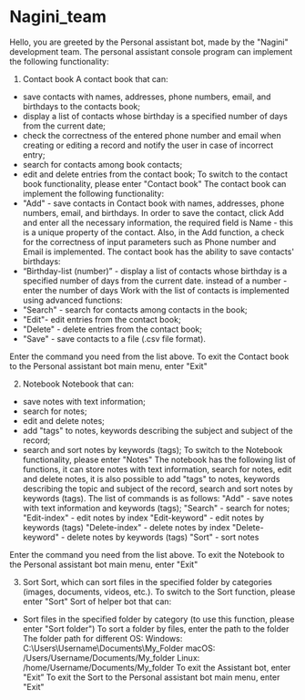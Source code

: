 # Nagini_team
Hello, you are greeted by the Personal assistant bot, made by the "Nagini" development team.
The personal assistant console program can implement the following functionality:

1. Contact book 
A contact book that can:
- save contacts with names, addresses, phone numbers, email, and birthdays to the contacts book;
- display a list of contacts whose birthday is a specified number of days from the current date;
- check the correctness of the entered phone number and email when creating or editing a record and notify the user in case of incorrect entry;
- search for contacts among book contacts;
- edit and delete entries from the contact book;
To switch to the contact book functionality, please enter "Сontact book"
The contact book can implement the following functionality:
- "Add" - save contacts in Сontact book with names, addresses, phone numbers, email, and birthdays. In order to save the contact, click Add and enter all the necessary information, the required field is Name - this is a unique property of the contact. Also, in the Add function, a check for the correctness of input parameters such as Phone number and Email is implemented.
The contact book has the ability to save contacts' birthdays:
- “Birthday-list (number)” -  display a list of contacts whose birthday is a specified number of days from the current date. instead of a number - enter the number of days 
Work with the list of contacts is implemented using advanced functions:
- "Search" - search for contacts among contacts in the book;
- "Edit"- edit entries from the contact book;
 - "Delete" - delete entries from the contact book;
 - "Save" - save contacts to a file (.csv file format).

Enter the command you need from the list above.
To exit the Contact book to the Personal assistant bot main menu, enter "Exit"

2) Notebook
Notebook that can:
- save notes with text information;
- search for notes;
- edit and delete notes;
- add "tags" to notes, keywords describing the subject and subject of the record;
- search and sort notes by keywords (tags);
To switch to the Notebook functionality, please enter "Notes"
The notebook has the following list of functions, it can store notes with text information, search for notes, edit and delete notes, it is also possible to add "tags" to notes, keywords describing the topic and subject of the record, search and sort notes by keywords (tags).
The list of commands is as follows:
"Add"  - save notes with text information and keywords (tags);
"Search" - search for notes;
"Edit-index" - edit notes by index
"Edit-keyword" - edit notes by keywords (tags)
"Delete-index" - delete notes by index 
"Delete-keyword" - delete notes by keywords (tags)
"Sort" - sort notes

Enter the command you need from the list above.
To exit the Notebook to the Personal assistant bot main menu, enter "Exit"

3) Sort 
Sort, which can sort files in the specified folder by categories (images, documents, videos, etc.).
To switch to the Sort function, please enter "Sort"
Sort of helper bot that can:
- Sort files in the specified folder by category (to use this function, please enter "Sort folder")
To sort a folder by files, enter the path to the folder
The folder path for different OS:
Windows: C:\Users\Username\Documents\My_Folder
macOS: /Users/Username/Documents/My_folder
Linux: /home/Username/Documents/My_folder
To exit the Assistant bot, enter "Exit”
To exit the Sort to the Personal assistant bot main menu, enter "Exit"
